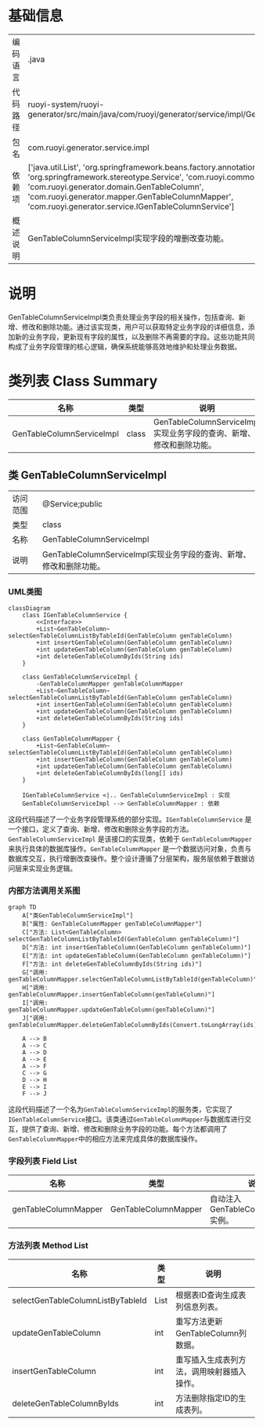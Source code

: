 # 基础信息

|      |      |
|------|------|
| 编码语言 | .java |
| 代码路径 | ruoyi-system/ruoyi-generator/src/main/java/com/ruoyi/generator/service/impl/GenTableColumnServiceImpl.java |
| 包名 | com.ruoyi.generator.service.impl |
| 依赖项 | ['java.util.List', 'org.springframework.beans.factory.annotation.Autowired', 'org.springframework.stereotype.Service', 'com.ruoyi.common.core.text.Convert', 'com.ruoyi.generator.domain.GenTableColumn', 'com.ruoyi.generator.mapper.GenTableColumnMapper', 'com.ruoyi.generator.service.IGenTableColumnService'] |
| 概述说明 | GenTableColumnServiceImpl实现字段的增删改查功能。 |

# 说明

GenTableColumnServiceImpl类负责处理业务字段的相关操作，包括查询、新增、修改和删除功能。通过该实现类，用户可以获取特定业务字段的详细信息，添加新的业务字段，更新现有字段的属性，以及删除不再需要的字段。这些功能共同构成了业务字段管理的核心逻辑，确保系统能够高效地维护和处理业务数据。

# 类列表 Class Summary

| 名称   | 类型  | 说明 |
|-------|------|-------------|
| GenTableColumnServiceImpl | class | GenTableColumnServiceImpl实现业务字段的查询、新增、修改和删除功能。 |



## 类 GenTableColumnServiceImpl

|      |      |
|------|------|
| 访问范围 | @Service;public |
| 类型 | class |
| 名称 | GenTableColumnServiceImpl |
| 说明 | GenTableColumnServiceImpl实现业务字段的查询、新增、修改和删除功能。 |


### UML类图

```mermaid
classDiagram
    class IGenTableColumnService {
        <<Interface>>
        +List~GenTableColumn~ selectGenTableColumnListByTableId(GenTableColumn genTableColumn)
        +int insertGenTableColumn(GenTableColumn genTableColumn)
        +int updateGenTableColumn(GenTableColumn genTableColumn)
        +int deleteGenTableColumnByIds(String ids)
    }

    class GenTableColumnServiceImpl {
        -GenTableColumnMapper genTableColumnMapper
        +List~GenTableColumn~ selectGenTableColumnListByTableId(GenTableColumn genTableColumn)
        +int insertGenTableColumn(GenTableColumn genTableColumn)
        +int updateGenTableColumn(GenTableColumn genTableColumn)
        +int deleteGenTableColumnByIds(String ids)
    }

    class GenTableColumnMapper {
        +List~GenTableColumn~ selectGenTableColumnListByTableId(GenTableColumn genTableColumn)
        +int insertGenTableColumn(GenTableColumn genTableColumn)
        +int updateGenTableColumn(GenTableColumn genTableColumn)
        +int deleteGenTableColumnByIds(long[] ids)
    }

    IGenTableColumnService <|.. GenTableColumnServiceImpl : 实现
    GenTableColumnServiceImpl --> GenTableColumnMapper : 依赖
```

这段代码描述了一个业务字段管理系统的部分实现。`IGenTableColumnService` 是一个接口，定义了查询、新增、修改和删除业务字段的方法。`GenTableColumnServiceImpl` 是该接口的实现类，依赖于 `GenTableColumnMapper` 来执行具体的数据库操作。`GenTableColumnMapper` 是一个数据访问对象，负责与数据库交互，执行增删改查操作。整个设计遵循了分层架构，服务层依赖于数据访问层来实现业务逻辑。


### 内部方法调用关系图

```mermaid
graph TD
    A["类GenTableColumnServiceImpl"]
    B["属性: GenTableColumnMapper genTableColumnMapper"]
    C["方法: List<GenTableColumn> selectGenTableColumnListByTableId(GenTableColumn genTableColumn)"]
    D["方法: int insertGenTableColumn(GenTableColumn genTableColumn)"]
    E["方法: int updateGenTableColumn(GenTableColumn genTableColumn)"]
    F["方法: int deleteGenTableColumnByIds(String ids)"]
    G["调用: genTableColumnMapper.selectGenTableColumnListByTableId(genTableColumn)"]
    H["调用: genTableColumnMapper.insertGenTableColumn(genTableColumn)"]
    I["调用: genTableColumnMapper.updateGenTableColumn(genTableColumn)"]
    J["调用: genTableColumnMapper.deleteGenTableColumnByIds(Convert.toLongArray(ids))"]

    A --> B
    A --> C
    A --> D
    A --> E
    A --> F
    C --> G
    D --> H
    E --> I
    F --> J
```

这段代码描述了一个名为`GenTableColumnServiceImpl`的服务类，它实现了`IGenTableColumnService`接口。该类通过`GenTableColumnMapper`与数据库进行交互，提供了查询、新增、修改和删除业务字段的功能。每个方法都调用了`GenTableColumnMapper`中的相应方法来完成具体的数据库操作。

### 字段列表 Field List

| 名称  | 类型  | 说明 |
|-------|-------|------|
| genTableColumnMapper | GenTableColumnMapper | 自动注入GenTableColumnMapper实例。 |

### 方法列表 Method List

| 名称  | 类型  | 说明 |
|-------|-------|------|
| selectGenTableColumnListByTableId | List<GenTableColumn> | 根据表ID查询生成表列信息列表。 |
| updateGenTableColumn | int | 重写方法更新GenTableColumn列数据。 |
| insertGenTableColumn | int | 重写插入生成表列方法，调用映射器插入操作。 |
| deleteGenTableColumnByIds | int | 方法删除指定ID的生成表列。 |





